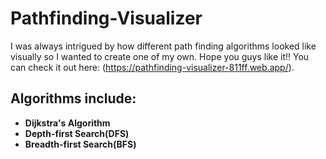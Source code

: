 # Pathfinding-Visualizer
 I was always intrigued by how different path finding algorithms looked like visually so I wanted to create one of my own. Hope you guys like it!! 
 You can check it out here: (https://pathfinding-visualizer-811ff.web.app/).
 
 ## Algorithms include:
 
 - **Dijkstra's Algorithm**
 - **Depth-first Search(DFS)**
 - **Breadth-first Search(BFS)**
 
